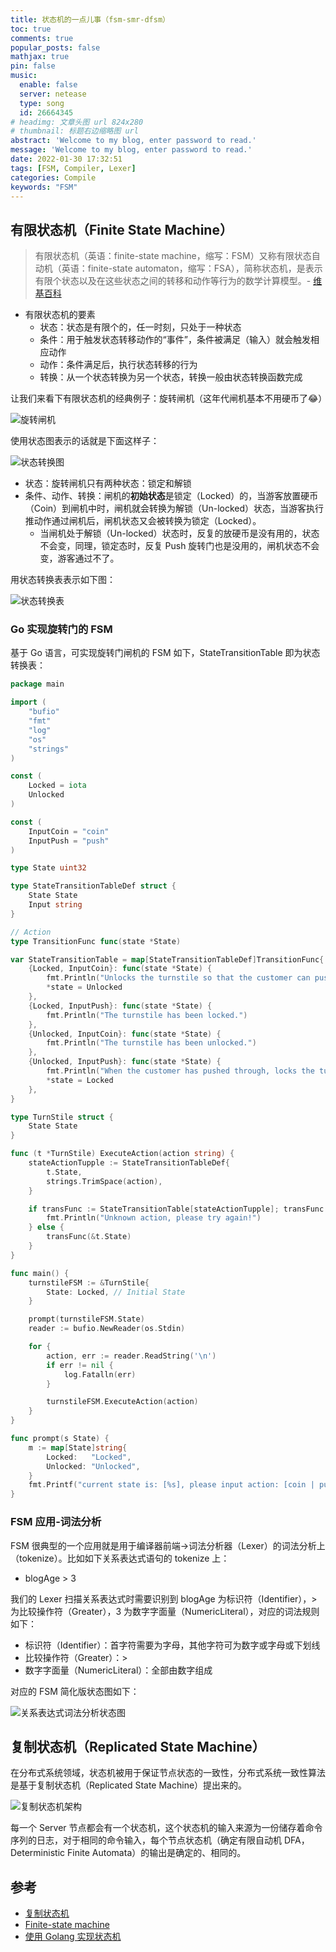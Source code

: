 ```yaml
---
title: 状态机的一点儿事（fsm-smr-dfsm）
toc: true
comments: true
popular_posts: false
mathjax: true
pin: false
music:
  enable: false
  server: netease
  type: song
  id: 26664345
# headimg: 文章头图 url 824x280
# thumbnail: 标题右边缩略图 url
abstract: 'Welcome to my blog, enter password to read.'
message: 'Welcome to my blog, enter password to read.'
date: 2022-01-30 17:32:51
tags: [FSM, Compiler, Lexer]
categories: Compile
keywords: "FSM"
---
```



## 有限状态机（Finite State Machine）

> 有限状态机（英语：finite-state machine，缩写：FSM）又称有限状态自动机（英语：finite-state automaton，缩写：FSA），简称状态机，是表示有限个状态以及在这些状态之间的转移和动作等行为的数学计算模型。- [维基百科](https://zh.wikipedia.org/wiki/%E6%9C%89%E9%99%90%E7%8A%B6%E6%80%81%E6%9C%BA)

- 有限状态机的要素
  - 状态：状态是有限个的，任一时刻，只处于一种状态
  - 条件：用于触发状态转移动作的“事件”，条件被满足（输入）就会触发相应动作
  - 动作：条件满足后，执行状态转移的行为
  - 转换：从一个状态转换为另一个状态，转换一般由状态转换函数完成

让我们来看下有限状态机的经典例子：旋转闸机（这年代闸机基本不用硬币了😂）

![旋转闸机](https://cdn.jsdelivr.net/gh/yeshan333/jsDelivrCDN@main/R.jpg)

使用状态图表示的话就是下面这样子：

![状态转换图](https://cdn.jsdelivr.net/gh/yeshan333/jsDelivrCDN@main/fsm.png)

- 状态：旋转闸机只有两种状态：锁定和解锁
- 条件、动作、转换：闸机的**初始状态**是锁定（Locked）的，当游客放置硬币（Coin）到闸机中时，闸机就会转换为解锁（Un-locked）状态，当游客执行推动作通过闸机后，闸机状态又会被转换为锁定（Locked）。
  - 当闸机处于解锁（Un-locked）状态时，反复的放硬币是没有用的，状态不会变，同理，锁定态时，反复 Push 旋转门也是没用的，闸机状态不会变，游客通过不了。

用状态转换表表示如下图：

![状态转换表](https://cdn.jsdelivr.net/gh/yeshan333/jsDelivrCDN@main/fsm-table.png)

### Go 实现旋转门的 FSM

基于 Go 语言，可实现旋转门闸机的 FSM 如下，StateTransitionTable 即为状态转换表：

```go
package main

import (
	"bufio"
	"fmt"
	"log"
	"os"
	"strings"
)

const (
	Locked = iota
	Unlocked
)

const (
	InputCoin = "coin"
	InputPush = "push"
)

type State uint32

type StateTransitionTableDef struct {
	State State
	Input string
}

// Action
type TransitionFunc func(state *State)

var StateTransitionTable = map[StateTransitionTableDef]TransitionFunc{
	{Locked, InputCoin}: func(state *State) {
		fmt.Println("Unlocks the turnstile so that the customer can push through.")
		*state = Unlocked
	},
	{Locked, InputPush}: func(state *State) {
		fmt.Println("The turnstile has been locked.")
	},
	{Unlocked, InputCoin}: func(state *State) {
		fmt.Println("The turnstile has been unlocked.")
	},
	{Unlocked, InputPush}: func(state *State) {
		fmt.Println("When the customer has pushed through, locks the turnstile.")
		*state = Locked
	},
}

type TurnStile struct {
	State State
}

func (t *TurnStile) ExecuteAction(action string) {
	stateActionTupple := StateTransitionTableDef{
		t.State,
		strings.TrimSpace(action),
	}

	if transFunc := StateTransitionTable[stateActionTupple]; transFunc == nil {
		fmt.Println("Unknown action, please try again!")
	} else {
		transFunc(&t.State)
	}
}

func main() {
	turnstileFSM := &TurnStile{
		State: Locked, // Initial State
	}

	prompt(turnstileFSM.State)
	reader := bufio.NewReader(os.Stdin)

	for {
		action, err := reader.ReadString('\n')
		if err != nil {
			log.Fatalln(err)
		}

		turnstileFSM.ExecuteAction(action)
	}
}

func prompt(s State) {
	m := map[State]string{
		Locked:   "Locked",
		Unlocked: "Unlocked",
	}
	fmt.Printf("current state is: [%s], please input action: [coin | push]: \n", m[s])
}
```

### FSM 应用-词法分析

FSM 很典型的一个应用就是用于编译器前端->词法分析器（Lexer）的词法分析上（tokenize）。比如如下关系表达式语句的 tokenize 上：

- blogAge > 3

我们的 Lexer 扫描关系表达式时需要识别到 blogAge 为标识符（Identifier），> 为比较操作符（Greater），3 为数字字面量（NumericLiteral），对应的词法规则如下：
- 标识符（Identifier）：首字符需要为字母，其他字符可为数字或字母或下划线
- 比较操作符（Greater）：>
- 数字字面量（NumericLiteral）：全部由数字组成

对应的 FSM 简化版状态图如下：

![关系表达式词法分析状态图](https://cdn.jsdelivr.net/gh/yeshan333/jsDelivrCDN@main/fsm-expr.png)

## 复制状态机（Replicated State Machine）

在分布式系统领域，状态机被用于保证节点状态的一致性，分布式系统一致性算法是基于复制状态机（Replicated State Machine）提出来的。

![复制状态机架构](https://cdn.jsdelivr.net/gh/yeshan333/jsDelivrCDN@main/Figure-1-Replicated-state-machine-architecture.png)

每一个 Server 节点都会有一个状态机，这个状态机的输入来源为一份储存着命令序列的日志，对于相同的命令输入，每个节点状态机（确定有限自动机 DFA，Deterministic Finite Automata）的输出是确定的、相同的。

## 参考

- [复制状态机](https://knowledge-sharing.gitbooks.io/raft/content/chapter2.html)
- [Finite-state machine](https://en.wikipedia.org/wiki/Finite-state_machine)
- [使用 Golang 实现状态机](https://www.cnblogs.com/double12gzh/p/13621445.html)